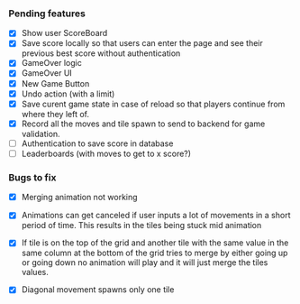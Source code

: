 ### Pending features
- [x] Show user ScoreBoard
- [x] Save score locally so that users can enter the page and see their previous best score without authentication
- [x] GameOver logic
- [x] GameOver UI
- [x] New Game Button
- [x] Undo action (with a limit)
- [x] Save curent game state in case of reload so that players continue from where they left of.
- [x] Record all the moves and tile spawn to send to backend for game validation.
- [ ] Authentication to save score in database
- [ ] Leaderboards (with moves to get to x score?)
 
### Bugs to fix 
- [x] Merging animation not working
- [x] Animations can get canceled if user inputs a lot of movements in a short period of time. This results in the tiles being stuck mid animation
- [x] If tile is on the top of the grid and another tile with the same value in the same column at the bottom of the grid tries to merge by either going up or going down no animation will play and it will just merge the tiles values.
- [x] Diagonal movement spawns only one tile 

